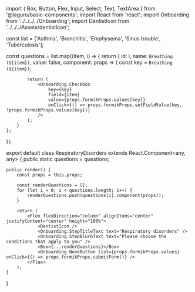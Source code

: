 import { Box, Button, Flex, Input, Select, Text, TextArea } from '@laguro/basic-components';
import React from 'react';
import Onboarding from '../../../../Onboarding';
import DentistIcon from '../../../Assets/dentistIcon';

const list = ['Asthma', 'Bronchitis', 'Emphysema', 'Sinus trouble', 'Tuberculosis'];

const questions = list.map((item, i) => {
    return {
        id: i,
        name: `Breathing (${item})`,
        value: false,
        component: props => {
            const key = `Breathing (${item})`;

            return (
                <Onboarding.Checkbox
                    key={key}
                    field={item}
                    value={props.formikProps.values[key]}
                    onClick={() => props.formikProps.setFieldValue(key, !props.formikProps.values[key])}
                />
            );
        }
    };
});

export default class RespiratoryDisorders extends React.Component<any, any> {
    public static questions = questions;

    public render() {
        const props = this.props;

        const renderQuestions = [];
        for (let i = 0; i < questions.length; i++) {
            renderQuestions.push(questions[i].component(props));
        }

        return (
            <Flex flexDirection="column" alignItems="center" justifyContent="center" height="100%">
                <DentistIcon />
                <Onboarding.StepTitleText text="Respiratory disorders" />
                <Onboarding.StepBlurbText text="Please choose the conditions that apply to you" />
                <Box>{...renderQuestions}</Box>
                <Onboarding.NoneButton list={props.formikProps.values} onClick={() => props.formikProps.submitForm()} />
            </Flex>
        );
    }
}
